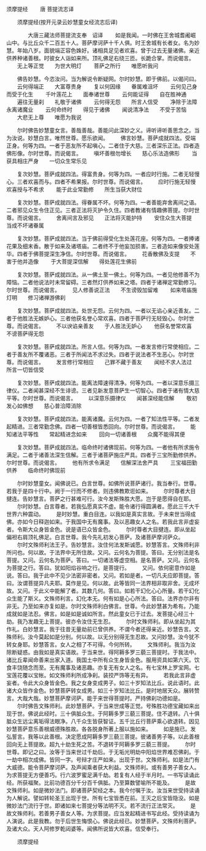   须摩提经
　　唐 菩提流志译




　　须摩提经(按开元录云妙慧童女经流志后译)

　　　　大唐三藏法师菩提流支奉　诏译
　　如是我闻。一时佛在王舍城耆阇崛山中。与比丘众千二百五十人。菩萨摩诃萨十千人俱。时王舍城有长者女。名为妙慧。年始八岁。面貌端正容色姝好。诸相具足见者欢喜。曾于过去无量诸佛。亲近供养种诸善根。时彼女人诣如来所。顶礼佛足右绕三匝。长跪合掌。而说偈言。
　　无上等正觉　　为世大明灯
　　菩萨之所行　　唯愿听我问

　　佛告妙慧。今恣汝问。当为解说令断疑网。尔时妙慧。即于佛前。以偈问曰。
　　云何得端正　　大富尊贵身
　　复以何因缘　　眷属难沮坏
　　云何见己身　　而受于化生
　　千叶莲花上　　面奉诸世尊
　　云何能证得　　自在胜神通
　　遍往无量刹　　礼敬于诸佛
　　云何得无怨　　所言人信受
　　净除于法障　　永离诸魔业
　　云何命终时　　得见于诸佛
　　闻说清净法　　不受于苦恼
　　大悲无上尊　　唯愿为我说

　　尔时佛告妙慧童女言。善哉善哉。善能问此深妙之义。谛听谛听善思念之。当为汝说。妙慧白言。唯然世尊。愿乐欲闻。
　　佛言妙慧。菩萨成就四法。受端正身。何等为四。一者于恶友所不起嗔心。二者住于大慈。三者深乐正法。四者造佛形像。尔时世尊。而说偈言。
　　嗔坏善根勿增长　　慈心乐法造佛形
　　当获具相庄严身　　一切众生常乐见

　　复次妙慧。菩萨成就四法。得富贵身。何等为四。一者应时行施。二者无轻慢心。三者欢喜而与。四者不希果报。尔时世尊。而说偈言。
　　应时行施无轻慢　　欢喜授与不希求
　　能于此业常勤修　　所生当获大财位

　　复次妙慧。菩萨成就四法。得眷属不坏。何等为四。一者善能弃舍离间之语。二者邪见众生令住正见。三者正法将灭护令久住。四者教诸有情趣佛菩提。尔时世尊。而说偈言。
　　舍离间言及邪见　　正法将灭能护持
　　安住众生大菩提　　当成不坏诸眷属

　　复次妙慧。菩萨成就四法。当于佛前得受化生处莲花座。何等为四。一者捧诸花果及细末香。散于如来及诸塔庙。二者终不于他妄加损害。三者造如来像安处莲华。四者于佛菩提深生净信。尔时世尊。而说偈言。
　　花香散佛及支提　　不害于他并造像
　　于大菩提深信解　　得处莲花生佛前

　　复次妙慧。菩萨成就四法。从一佛土至一佛土。何等为四。一者见他修善不为障恼。二者他说法时未常留碍。三者然灯供养如来之塔。四者于诸禅定常勤修习。尔时世尊。而说偈言。
　　见人修善说正法　　不生谤毁加留难
　　如来塔庙施灯明　　修习诸禅游佛刹

　　复次妙慧。菩萨成就四法。处世无怨。云何为四。一者以无谄心亲近善友。二者于他胜法无嫉妒心。三者他获名誉心常欢喜。四者于菩萨行无轻毁心。尔时世尊。而说偈言。
　　不以谀谄亲善友　　于人胜法无妒心
　　他获名誉常欢喜　　不谤菩萨得无怨

　　复次妙慧。菩萨成就四法。所言人信。何等为四。一者发言修行常使相应。二者于善友所不覆诸恶。三者于所闻法不求过失。四者于说法者不生恶心。尔时世尊。而说偈言。
　　发言修行常相应　　己罪不藏于善友
　　闻经不求人法过　　所言一切皆信受

　　复次妙慧。菩萨成就四法。能离法障速得清净。何等为四。一者以深意乐摄三律仪。二者闻甚深经不生诽谤。三者见新发意菩萨生一切智心。四者于诸有情大慈平等。尔时世尊。而说偈言。
　　以深意乐摄律仪　　闻甚深经能信解
　　敬初发心如佛想　　慈心普洽障消除

　　复次妙慧。菩萨成就四法。能离诸魔。云何为四。一者了知法性平等。二者发起精进。三者常勤念佛。四者一切善根皆悉回向。尔时世尊。而说偈言。
　　能知诸法平等性　　常起精进念如来
　　回向一切诸善根　　众魔不能得其便

　　复次妙慧。菩萨成就四法。临命终时诸佛现前。何等为四。一者他有所求施令满足。二者于诸善法深生信解。三者于诸菩萨施庄严具。四者于三宝所勤修供养。尔时世尊。而说偈言。
　　他有所求令满足　　信解深法舍严具
　　三宝福田勤供养　　临命终时佛现前

　　尔时妙慧童女。闻佛说已。白言世尊。如佛所说菩萨诸行。我当奉行。世尊。若我于是四十行中。阙于一行而不修者。则违佛教欺诳如来。
　　尔时尊者大目揵连。告妙慧言。菩萨之行甚难可行。汝今发斯殊胜大愿。岂于是愿得自在耶。
　　尔时妙慧。白言尊者。若我弘愿真实不虚。能令诸行得圆满者。愿此三千大千世界六种震动。
　　是时妙慧。重白目连。以我如是真实言故。于未来世当得成佛。亦如今日释迦如来。于我国中无有魔事。及以恶趣女人之名。若我此言非虚妄者。令斯大众身皆金色。说是语已众皆金色。
　　尔时尊者大目揵连。即从坐起偏袒右肩顶礼佛足。白言世尊。我今先礼初发心菩萨。及诸菩萨摩诃萨众。
　　尔时文殊师利法王子。告妙慧言。汝住何法发斯诚愿。妙慧答言。文殊师利非所问也。何以故。于法界中无所住故。又问。云何名为菩提。答曰。无分别法是名菩提。又问。云何名为菩萨。答曰。一切诸法等虚空相。是名菩萨。又问。云何名为菩提之行。答曰。犹如阳焰谷响之行。是菩提行。
　　又问。依何密意作如是说。答曰。我于此中不见少法密非密者。又问。若如是者。一切凡夫应即菩提。答曰。汝谓菩提异凡夫耶。莫作是见。何以故。此等皆同一法界相非取非舍。无成坏故。又问。于此义中能解了者。其数几何。答曰。如若干幻化心心所量。若干幻化众生能了斯义。文殊师利言。幻化本无。何有如是心心所法。答曰。法界亦尔非有非无。乃至如来亦复如是。尔时文殊师利白佛言。世尊。今此妙慧甚为希有。乃能成就如是法忍。佛言。如是如是诚如所言。然此童女已于过去。发菩提心经三十劫。我乃发趣无上菩提。彼亦令汝住无生忍。
　　尔时文殊师利。即从坐起为其作礼。白妙慧言。我于往昔无量劫前已曾供养。不谓今者还得亲近。妙慧告言。文殊师利。汝今莫起如是分别。何以故。以无分别得无生忍故。又问妙慧。汝今犹不转女身耶。妙慧答言。女人之相了不可得。今何所转。
　　文殊师利。我当为汝除断疑惑。由我如是真实语故。于当来世。得阿耨多罗三藐三菩提时。于我法中。诸比丘辈闻命善来出家入道。我国土中所有众生身皆金色。服用资具如第六天。饮食丰饶随念而至。无有魔事及诸恶趣。亦复无有女人之名。有七宝林上罗宝网。七宝莲花覆以宝帐。如文殊师利所成净刹。装挍严饰等无有异。
　　若我此言非虚妄者。令此大众身皆金色。我之女身变成男子。如三十岁知法比丘。说此语时。此诸大众皆作金色。妙慧菩萨转女成男。如三十岁知法比丘。是时地居天众。展转赞言。大哉大哉。妙慧菩萨摩诃萨。能于来世得菩提时。严持佛刹功德如是。
　　尔时佛告文殊师利。此妙慧菩萨。于当来世成等正觉。号殊胜功德宝藏如来出现于世。佛说此经时。三十俱胝众生。于阿耨多罗三藐三菩提。住不退转。八十俱胝众生远尘离垢得法眼净。八千众生皆获智证。五千比丘行菩萨乘心欲退转。因见妙慧菩萨意乐善根威德殊胜故。各各脱身所著上服以施如来。
　　如是施已。发弘誓言。我等以此善根。决定愿成阿耨多罗三藐三菩提。彼诸善男子等。以此善根回向无上菩提故。超九十劫生死之苦。不退转于阿耨多罗三藐三菩提。
　　尔时世尊。即记之曰。汝等于当来世过千劫后。于无垢光明劫中阳焰世界难忍佛刹。于一劫中相次成佛。皆同一字。号辩才庄严如来。出现于世。文殊师利。如是法门有大威德。能令菩萨摩诃萨。及声闻乘者获大利益。文殊师利。或有善男子善女人。为求菩提无方便善巧。行六波罗蜜足满千劫。若复有人经于半月时。一书写读诵此经。所获福聚。比前功德百分千分百千俱胝。乃至算数譬喻所不能及。
　　是故文殊师利。如是微妙法门。即诸菩萨契经之本。我今付嘱于汝。汝当来世受持读诵为人解说。譬如转轮圣王出现于世。所有七宝皆悉在前。王灭之后宝皆隐没。如是微妙法门流行于世。即诸如来七菩提分等法明不灭。若不流行正法常灭。
　　是故文殊师利。若善男子善女人等。为求菩提。应当发起精进书写此经。受持读诵为人演说。此是我教。勿于后世生悔恨心。佛说此经已。妙慧菩萨。文殊师利菩萨。及诸大众。天人阿修罗乾闼婆等。闻佛所说皆大欢喜。信受奉行。

　　须摩提经


